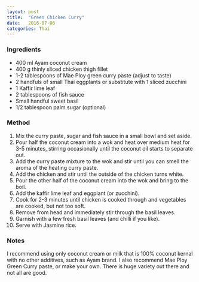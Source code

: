 ```yaml
---
layout: post
title:  "Green Chicken Curry"
date:   2016-07-06
categories: Thai
---
```


### Ingredients

* 400 ml Ayam coconut cream
* 400 g thinly sliced chicken thigh fillet
* 1-2  tablespoons of Mae Ploy green curry paste (adjust to taste) 
* 2 handfuls of small Thai eggplants or substitute with 1 sliced zucchini
* 1 Kaffir lime leaf
* 2 tablespoons of fish sauce
* Small handful sweet basil
* 1/2 tablespoon palm sugar (optional)

### Method

1. Mix the curry paste, sugar and fish sauce in a small bowl and set aside.
2. Pour half the coconut cream into a wok and heat over medium heat for 3-5 minutes, stirring occasionally until the coconut oil starts to separate out.
3. Add the curry paste mixture to the wok and stir until you can smell the aroma of the heating curry paste.
4. Add the chicken and stir until the outside of the chicken turns white.
5. Pour the other half of the coconut cream into the wok and bring to the boil.
6. Add the kaffir lime leaf and eggplant (or zucchini).
7. Cook for 2-3 minutes until chicken is cooked through and vegetables are cooked, but not too soft.
8. Remove from head and immediately stir through the basil leaves.
9. Garnish with a few fresh basil leaves (and chilli if you like).
10. Serve with Jasmine rice.

### Notes
I recommend using only coconut cream or milk that is 100% coconut kernal with no other additives, such as Ayam brand.
I also recommend Mae Ploy Green Curry paste, or make your own. There is huge variety out there and not all are good.


